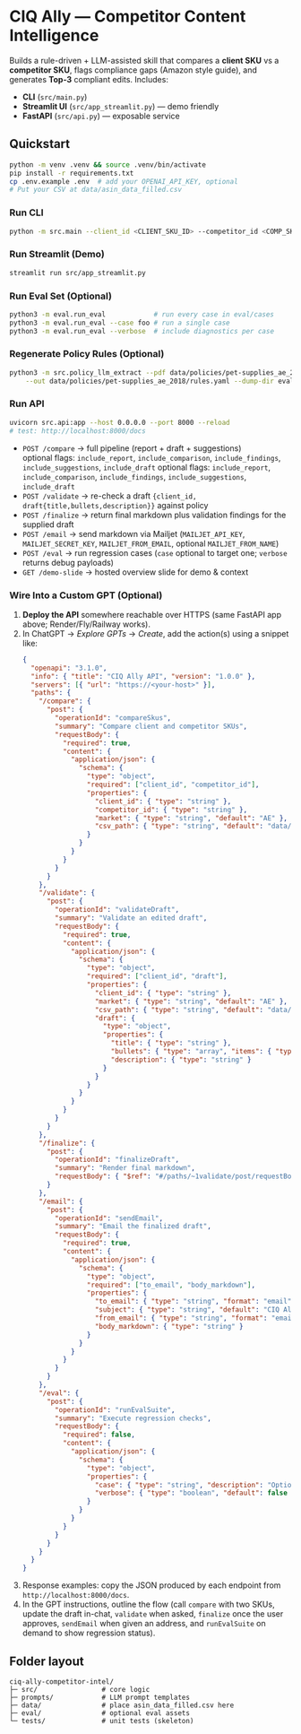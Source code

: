 # CIQ Ally — Competitor Content Intelligence
Builds a rule-driven + LLM-assisted skill that compares a **client SKU** vs a **competitor SKU**, flags compliance gaps (Amazon style guide), and generates **Top‑3** compliant edits. Includes:
- **CLI** (`src/main.py`)
- **Streamlit UI** (`src/app_streamlit.py`) — demo friendly
- **FastAPI** (`src/api.py`) — exposable service

## Quickstart
```bash
python -m venv .venv && source .venv/bin/activate
pip install -r requirements.txt
cp .env.example .env  # add your OPENAI_API_KEY, optional
# Put your CSV at data/asin_data_filled.csv
```

### Run CLI
```bash
python -m src.main --client_id <CLIENT_SKU_ID> --competitor_id <COMP_SKU_ID> --csv data/asin_data_filled.csv --out report.md
```

### Run Streamlit (Demo)
```bash
streamlit run src/app_streamlit.py
```

### Run Eval Set (Optional)
```bash
python3 -m eval.run_eval            # run every case in eval/cases
python3 -m eval.run_eval --case foo # run a single case
python3 -m eval.run_eval --verbose  # include diagnostics per case
```

### Regenerate Policy Rules (Optional)
```bash
python3 -m src.policy_llm_extract --pdf data/policies/pet-supplies_ae_2018/source.pdf \
    --out data/policies/pet-supplies_ae_2018/rules.yaml --dump-dir eval/generated_rules
```

### Run API
```bash
uvicorn src.api:app --host 0.0.0.0 --port 8000 --reload
# test: http://localhost:8000/docs
```
- `POST /compare` → full pipeline (report + draft + suggestions)  
  optional flags: `include_report`, `include_comparison`, `include_findings`, `include_suggestions`, `include_draft`
  optional flags: `include_report`, `include_comparison`, `include_findings`, `include_suggestions`, `include_draft`
- `POST /validate` → re-check a draft `{client_id, draft{title,bullets,description}}` against policy
- `POST /finalize` → return final markdown plus validation findings for the supplied draft
- `POST /email` → send markdown via Mailjet (`MAILJET_API_KEY`, `MAILJET_SECRET_KEY`, `MAILJET_FROM_EMAIL`, optional `MAILJET_FROM_NAME`)
- `POST /eval` → run regression cases (`case` optional to target one; `verbose` returns debug payloads)
- `GET /demo-slide` → hosted overview slide for demo & context

### Wire Into a Custom GPT (Optional)
1. **Deploy the API** somewhere reachable over HTTPS (same FastAPI app above; Render/Fly/Railway works).
2. In ChatGPT → *Explore GPTs* → *Create*, add the action(s) using a snippet like:
   ```json
   {
     "openapi": "3.1.0",
     "info": { "title": "CIQ Ally API", "version": "1.0.0" },
     "servers": [{ "url": "https://<your-host>" }],
     "paths": {
       "/compare": {
         "post": {
           "operationId": "compareSkus",
           "summary": "Compare client and competitor SKUs",
           "requestBody": {
             "required": true,
             "content": {
               "application/json": {
                 "schema": {
                   "type": "object",
                   "required": ["client_id", "competitor_id"],
                   "properties": {
                     "client_id": { "type": "string" },
                     "competitor_id": { "type": "string" },
                     "market": { "type": "string", "default": "AE" },
                     "csv_path": { "type": "string", "default": "data/asin_data_filled.csv" }
                   }
                 }
               }
             }
           }
         }
       },
       "/validate": {
         "post": {
           "operationId": "validateDraft",
           "summary": "Validate an edited draft",
           "requestBody": {
             "required": true,
             "content": {
               "application/json": {
                 "schema": {
                   "type": "object",
                   "required": ["client_id", "draft"],
                   "properties": {
                     "client_id": { "type": "string" },
                     "market": { "type": "string", "default": "AE" },
                     "csv_path": { "type": "string", "default": "data/asin_data_filled.csv" },
                     "draft": {
                       "type": "object",
                       "properties": {
                         "title": { "type": "string" },
                         "bullets": { "type": "array", "items": { "type": "string" } },
                         "description": { "type": "string" }
                       }
                     }
                   }
                 }
               }
             }
           }
         }
       },
       "/finalize": {
         "post": {
           "operationId": "finalizeDraft",
           "summary": "Render final markdown",
           "requestBody": { "$ref": "#/paths/~1validate/post/requestBody" }
         }
       },
       "/email": {
         "post": {
           "operationId": "sendEmail",
           "summary": "Email the finalized draft",
           "requestBody": {
             "required": true,
             "content": {
               "application/json": {
                 "schema": {
                   "type": "object",
                   "required": ["to_email", "body_markdown"],
                   "properties": {
                     "to_email": { "type": "string", "format": "email" },
                     "subject": { "type": "string", "default": "CIQ Ally Draft" },
                     "from_email": { "type": "string", "format": "email" },
                     "body_markdown": { "type": "string" }
                   }
                 }
               }
             }
           }
         }
       },
       "/eval": {
         "post": {
           "operationId": "runEvalSuite",
           "summary": "Execute regression checks",
           "requestBody": {
             "required": false,
             "content": {
               "application/json": {
                 "schema": {
                   "type": "object",
                   "properties": {
                     "case": { "type": "string", "description": "Optional case name (e.g., overlong_title)" },
                     "verbose": { "type": "boolean", "default": false }
                   }
                 }
               }
             }
           }
         }
       }
     }
   }
   ```
3. Response examples: copy the JSON produced by each endpoint from `http://localhost:8000/docs`.
4. In the GPT instructions, outline the flow (call `compare` with two SKUs, update the draft in-chat, `validate` when asked, `finalize` once the user approves, `sendEmail` when given an address, and `runEvalSuite` on demand to show regression status).

## Folder layout
```
ciq-ally-competitor-intel/
├─ src/                # core logic
├─ prompts/            # LLM prompt templates
├─ data/               # place asin_data_filled.csv here
├─ eval/               # optional eval assets
└─ tests/              # unit tests (skeleton)
```
